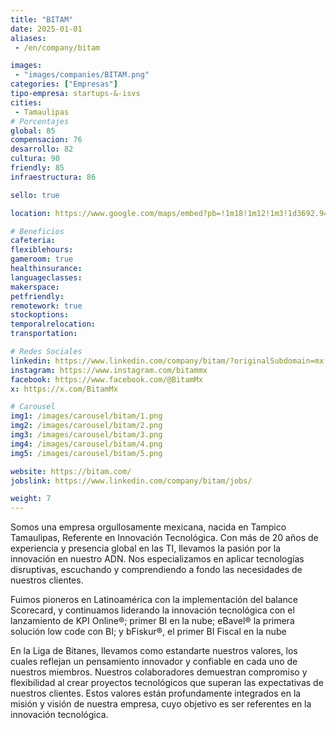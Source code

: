 ```yaml
---
title: "BITAM"
date: 2025-01-01
aliases:
 - /en/company/bitam

images: 
 - "images/companies/BITAM.png"
categories: ["Empresas"]
tipo-empresa: startups-&-isvs
cities: 
 - Tamaulipas
# Porcentajes  
global: 85
compensacion: 76
desarrollo: 82
cultura: 90
friendly: 85
infraestructura: 86

sello: true

location: https://www.google.com/maps/embed?pb=!1m18!1m12!1m3!1d3692.9495867168735!2d-97.85727652493246!3d22.241991479728647!2m3!1f0!2f0!3f0!3m2!1i1024!2i768!4f13.1!3m3!1m2!1s0x85d7f9e19ee9b839%3A0xd4a1deb04b1ea67c!2sBlvd.%20A.%20L%C3%B3pez%20Mateos%203203%2C%20Col.%20Santo%20Ni%C3%B1o%2C%2089160%20Tampico%2C%20Tamps.!5e0!3m2!1ses-419!2smx!4v1738093958039!5m2!1ses-419!2smx

# Beneficios
cafeteria: 
flexiblehours: 
gameroom: true
healthinsurance: 
languageclasses: 
makerspace: 
petfriendly: 
remotework: true
stockoptions: 
temporalrelocation: 
transportation: 

# Redes Sociales
linkedin: https://www.linkedin.com/company/bitam/?originalSubdomain=mx
instagram: https://www.instagram.com/bitammx
facebook: https://www.facebook.com/@BitamMx
x: https://x.com/BitamMx

# Carousel
img1: /images/carousel/bitam/1.png
img2: /images/carousel/bitam/2.png
img3: /images/carousel/bitam/3.png
img4: /images/carousel/bitam/4.png
img5: /images/carousel/bitam/5.png

website: https://bitam.com/
jobslink: https://www.linkedin.com/company/bitam/jobs/

weight: 7
---
```


Somos una empresa orgullosamente mexicana, nacida en Tampico Tamaulipas, Referente en Innovación Tecnológica. Con más de 20 años de experiencia y presencia global en las TI, llevamos la pasión por la innovación en nuestro ADN. Nos especializamos en aplicar tecnologías disruptivas, escuchando y comprendiendo a fondo las necesidades de nuestros clientes. 

Fuimos pioneros en Latinoamérica con la implementación del balance Scorecard, y continuamos liderando la innovación tecnológica con el lanzamiento de KPI Online®️; primer BI en la nube; eBavel®️ la primera solución low code con BI; y bFiskur®️, el primer BI Fiscal en la nube

En la Liga de Bitanes, llevamos como estandarte nuestros valores, los cuales reflejan un pensamiento innovador y confiable en cada uno de nuestros miembros. Nuestros colaboradores demuestran compromiso y flexibilidad al crear proyectos tecnológicos que superan las expectativas de nuestros clientes. Estos valores están profundamente integrados en la misión y visión de nuestra empresa, cuyo objetivo es ser referentes en la innovación tecnológica.